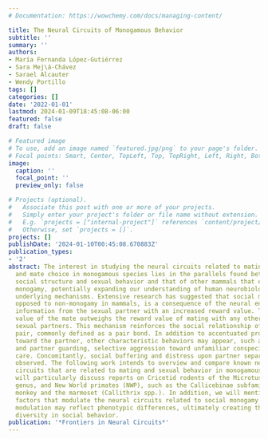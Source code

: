```yaml
---
# Documentation: https://wowchemy.com/docs/managing-content/

title: The Neural Circuits of Monogamous Behavior
subtitle: ''
summary: ''
authors:
- María Fernanda López-Gutiérrez
- Sara Mej\á-Chávez
- Sarael Alcauter
- Wendy Portillo
tags: []
categories: []
date: '2022-01-01'
lastmod: 2024-01-09T18:45:08-06:00
featured: false
draft: false

# Featured image
# To use, add an image named `featured.jpg/png` to your page's folder.
# Focal points: Smart, Center, TopLeft, Top, TopRight, Left, Right, BottomLeft, Bottom, BottomRight.
image:
  caption: ''
  focal_point: ''
  preview_only: false

# Projects (optional).
#   Associate this post with one or more of your projects.
#   Simply enter your project's folder or file name without extension.
#   E.g. `projects = ["internal-project"]` references `content/project/deep-learning/index.md`.
#   Otherwise, set `projects = []`.
projects: []
publishDate: '2024-01-10T00:45:08.670883Z'
publication_types:
- '2'
abstract: The interest in studying the neural circuits related to mating behavior
  and mate choice in monogamous species lies in the parallels found between human
  social structure and sexual behavior and that of other mammals that exhibit social
  monogamy, potentially expanding our understanding of human neurobiology and its
  underlying mechanisms. Extensive research has suggested that social monogamy, as
  opposed to non-monogamy in mammals, is a consequence of the neural encoding of sociosensory
  information from the sexual partner with an increased reward value. Thus, the reinforced
  value of the mate outweighs the reward value of mating with any other potential
  sexual partners. This mechanism reinforces the social relationship of a breeding
  pair, commonly defined as a pair bond. In addition to accentuated prosocial behaviors
  toward the partner, other characteristic behaviors may appear, such as territorial
  and partner guarding, selective aggression toward unfamiliar conspecifics, and biparental
  care. Concomitantly, social buffering and distress upon partner separation are also
  observed. The following work intends to overview and compare known neural and functional
  circuits that are related to mating and sexual behavior in monogamous mammals. We
  will particularly discuss reports on Cricetid rodents of the Microtus and Peromyscus
  genus, and New World primates (NWP), such as the Callicebinae subfamily of the titi
  monkey and the marmoset (Callithrix spp.). In addition, we will mention the main
  factors that modulate the neural circuits related to social monogamy and how that
  modulation may reflect phenotypic differences, ultimately creating the widely observed
  diversity in social behavior.
publication: '*Frontiers in Neural Circuits*'
---
```

